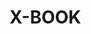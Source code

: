 <!DOCTYPE html>
<link rel="style.css">
<html>
    <title>X-BOOK</title>

    
</html>
<body>
    <h1 class="re-title">X-BOOK</h1> 
